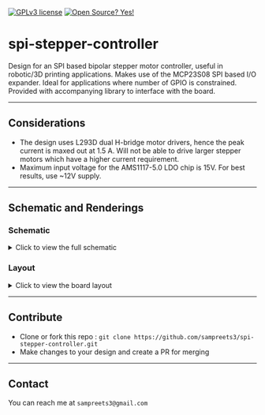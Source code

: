 [![GPLv3 license](https://img.shields.io/badge/License-GPLv3-blue.svg)](http://perso.crans.org/besson/LICENSE.html)
[![Open Source? Yes!](https://badgen.net/badge/Open%20Source%20%3F/Yes%21/blue?icon=github)](https://github.com/Naereen/badges/)

# spi-stepper-controller
Design for an SPI based bipolar stepper motor controller, useful in robotic/3D printing applications. Makes use of the MCP23S08 SPI based I/O expander. Ideal for applications where number of GPIO is constrained. Provided with accompanying library to interface with the board.

<!--<p align="center">
  <img src="your_relative_path_here" width="350" title="schematics-full">
</p>
-->
---

## Considerations

- The design uses L293D dual H-bridge motor drivers, hence the peak current is maxed out at 1.5 A. Will not be able to drive larger stepper motors which have a higher current requirement.
- Maximum input voltage for the AMS1117-5.0 LDO chip is 15V. For best results, use ~12V supply.

---

## Schematic and Renderings

### Schematic
<details>
  <summary>Click to view the full schematic</summary>
<!--
<p align="center">
  <img src="your_relative_path_here" width="350" title="schematics-full">
</p>
-->
</details>

### Layout
<details>
  <summary>Click to view the board layout</summary>
<!--
<p align="center">
  <img src="your_relative_path_here" width="350" title="schematics-full">
</p>
-->
</details>

---

## Contribute

- Clone or fork this repo : `git clone https://github.com/sampreets3/spi-stepper-controller.git`
- Make changes to your design and create a PR for merging

---

## Contact

You can reach me at `sampreets3@gmail.com`
